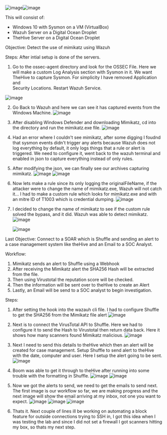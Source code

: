 ![image](https://github.com/user-attachments/assets/c7613c70-5d90-41c8-8f61-6b9a3530266a)![image](https://github.com/user-attachments/assets/7229770a-2279-4a6f-9ab9-ab1caae29dbc)

This will consist of:
  - Windows 10 with Sysmon on a VM (VirtualBox)
  - Wazuh Server on a Digital Ocean Droplet
  - TheHive Server on a Digital Ocean Droplet

Objective: Detect the use of mimikatz using Wazuh

Steps: After intial setup is done of the servers. 
  1. Go to the ossec-agent directory and look for the OSSEC File. Here we will make a custom Log Analysis section with Sysmon in it. We want TheHive to capture Sysmon. For simplicity I have removed Application and       
  Security Locations. Restart Wazuh Service.

  ![image](https://github.com/user-attachments/assets/19b55af8-d2e7-4fdd-88e1-9ce741e0c77a)
  
  2. Go Back to Wazuh and here we can see it has captured events from the Windows Machine.
    ![image](https://github.com/user-attachments/assets/d6f63935-34fc-4bad-83c2-644294995856)
 
  3. After disabling Windows Defender and downloading Mimikatz, cd into the directory and run the mimikatz.exe file.
    ![image](https://github.com/user-attachments/assets/c723a673-17d7-4fd8-9085-321b74c342d3)

  4. Had an error where I couldn't see mimikatz, after some digging I foudnd that sysmon events didn't trigger any alerts because Wazuh does not log everything by default, it only logs things that a rule or alert is triggered. We need to configure it, went back to the         wazuh terminal and enabled in json to capture everything instead of only rules.
     
  5. After modifying the json, we can finally see our archives capturing mimikatz.
     ![image](https://github.com/user-attachments/assets/05a63364-7f31-42ea-9430-480d4ba320f7)
     ![image](https://github.com/user-attachments/assets/55270ce2-7c9b-45ee-89e6-f1ef17d083cc)

  6. Now lets make a rule since its only logging the originalFileName, if the attacker were to change the name of mimikatz.exe, Wazuh will not catch it...
     I had to make a custom rule which looks for mimikatz.exe and with an mitre ID of T1003 which is credential dumping.
     ![image](https://github.com/user-attachments/assets/654e0e23-1190-4e32-9ccb-fe1ff1b37a9f)
     

  7. I decided to change the name of mimikatz to see if the custom rule solved the bypass, and it did. Wazuh was able to detect mimikatz.
     ![image](https://github.com/user-attachments/assets/c5598e32-76a7-43c4-87d6-de644af655e1)

     ![image](https://github.com/user-attachments/assets/474060c7-2de4-46d4-ba1a-71ee11aa95ce)

Last Objective: Connect to a SOAR which is Shuffle and sending an alert to a case management system like theHive and an Email to a SOC Analyst.

Workflow: 
  1. Mimikatz sends an alert to Shuffle using a Webhook
  2. After receiving the Mimikatz alert the SHA256 Hash will be extracted from the file.
  3. Then using Virustotal the reputation score will be checked.
  4. Then the information will be sent over to theHive to create an Alert
  5. Lastly, an Email will be send to a SOC analyst to begin investigation.

Steps:
1. After setting the hook into the wazauh cli file. I had to configure Shuffle to get the SHA256 from the Mimikatz file alert
![image](https://github.com/user-attachments/assets/b5492481-5783-4dd2-a7c0-5ce2b7092a87)

2. Next is to connect the VirusTotal API to Shuffle. Here we had to configure it to send the Hash to Virustotal then return data back. Here it shows how many scanners found Mimikatz malicious.
![image](https://github.com/user-attachments/assets/db747392-6cec-41c4-acbc-b15dde2e6d83)

3. Next I need to send this details to theHive which then an alert will be created for case management. Setup Shuffle to send alert to theHive with the date, computer and user. Here I setup the alert going to be sent.
![image](https://github.com/user-attachments/assets/64ca6580-c077-4874-aed6-298ed19f94ac)

4. Boom was able to get it through to theHive after running into some trouble with the formatting in Shuffle.
![image](https://github.com/user-attachments/assets/22cba805-8764-4fb1-aa2d-fbc1e6bd3a0a)
![image](https://github.com/user-attachments/assets/74b40d57-2420-4b14-a4b5-b1f9f28f684a)

5. Now we got the alerts to send, we need to get the emails to send next. The first image is our workflow so far, we are making progress and the next image will show the email arriving at my inbox, not one you want to expect.
   ![image](https://github.com/user-attachments/assets/b75ea7d3-44c5-41d7-915c-f8afdbaabc52)
   ![image](https://github.com/user-attachments/assets/422c078a-3fba-412d-95de-1fba34c851d6)
   ![image](https://github.com/user-attachments/assets/7ef65725-19f4-42b9-9ec0-1bc154e86d6d)

7. Thats it. Next couple of lines ill be working on automating a block feature for outside connections trying to SSH in, I got this idea when I was testing the lab and since I did not set a firewall I got scanners hitting my box, so thats my next step.
   
   
